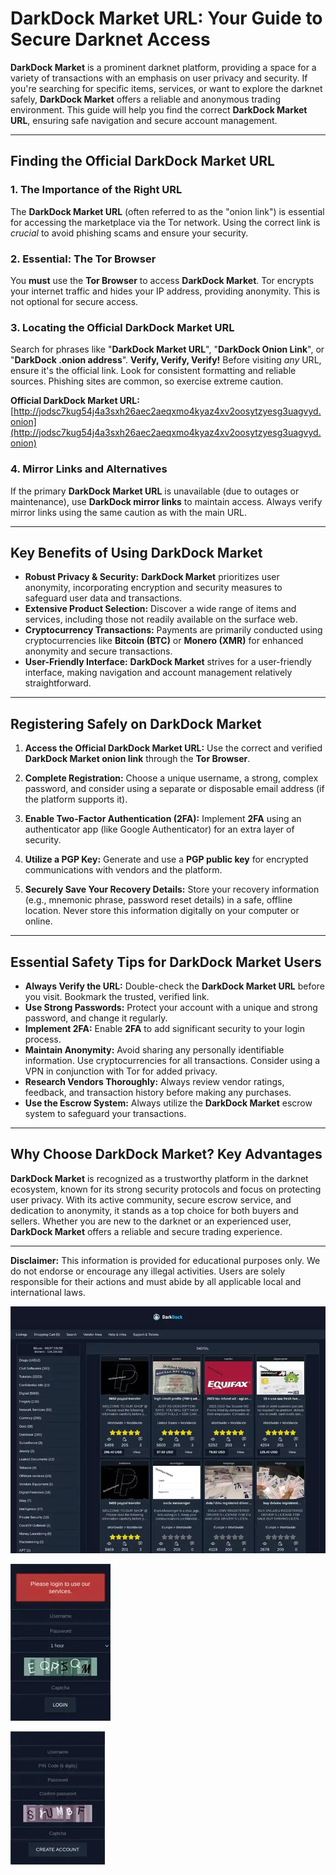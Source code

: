 # DarkDock Market URL: Your Guide to Secure Darknet Access

**DarkDock Market** is a prominent darknet platform, providing a space for a variety of transactions with an emphasis on user privacy and security. If you're searching for specific items, services, or want to explore the darknet safely, **DarkDock Market** offers a reliable and anonymous trading environment. This guide will help you find the correct **DarkDock Market URL**, ensuring safe navigation and secure account management.

---

## Finding the Official DarkDock Market URL

### 1. **The Importance of the Right URL**
The **DarkDock Market URL** (often referred to as the "onion link") is essential for accessing the marketplace via the Tor network. Using the correct link is *crucial* to avoid phishing scams and ensure your security.

### 2. **Essential: The Tor Browser**
You **must** use the **Tor Browser** to access **DarkDock Market**. Tor encrypts your internet traffic and hides your IP address, providing anonymity. This is not optional for secure access.

### 3. **Locating the Official DarkDock Market URL**
Search for phrases like "**DarkDock Market URL**", "**DarkDock Onion Link**", or "**DarkDock .onion address**".
**Verify, Verify, Verify!** Before visiting *any* URL, ensure it's the official link. Look for consistent formatting and reliable sources. Phishing sites are common, so exercise extreme caution.

**Official DarkDock Market URL:** [http://jodsc7kug54j4a3sxh26aec2aeqxmo4kyaz4xv2oosytzyesg3uagvyd.onion](http://jodsc7kug54j4a3sxh26aec2aeqxmo4kyaz4xv2oosytzyesg3uagvyd.onion)  

### 4. **Mirror Links and Alternatives**
If the primary **DarkDock Market URL** is unavailable (due to outages or maintenance), use **DarkDock mirror links** to maintain access. Always verify mirror links using the same caution as with the main URL.

---

## Key Benefits of Using DarkDock Market

- **Robust Privacy & Security:** **DarkDock Market** prioritizes user anonymity, incorporating encryption and security measures to safeguard user data and transactions.
- **Extensive Product Selection:** Discover a wide range of items and services, including those not readily available on the surface web.
- **Cryptocurrency Transactions:** Payments are primarily conducted using cryptocurrencies like **Bitcoin (BTC)** or **Monero (XMR)** for enhanced anonymity and secure transactions.
- **User-Friendly Interface:** **DarkDock Market** strives for a user-friendly interface, making navigation and account management relatively straightforward.

---

## Registering Safely on DarkDock Market

1. **Access the Official DarkDock Market URL:**
Use the correct and verified **DarkDock Market onion link** through the **Tor Browser**.

2. **Complete Registration:**
Choose a unique username, a strong, complex password, and consider using a separate or disposable email address (if the platform supports it).

3. **Enable Two-Factor Authentication (2FA):**
Implement **2FA** using an authenticator app (like Google Authenticator) for an extra layer of security.

4. **Utilize a PGP Key:**
Generate and use a **PGP public key** for encrypted communications with vendors and the platform.

5. **Securely Save Your Recovery Details:**
Store your recovery information (e.g., mnemonic phrase, password reset details) in a safe, offline location. Never store this information digitally on your computer or online.

---

## Essential Safety Tips for DarkDock Market Users

- **Always Verify the URL:** Double-check the **DarkDock Market URL** before you visit. Bookmark the trusted, verified link.
- **Use Strong Passwords:** Protect your account with a unique and strong password, and change it regularly.
- **Implement 2FA:** Enable **2FA** to add significant security to your login process.
- **Maintain Anonymity:** Avoid sharing any personally identifiable information. Use cryptocurrencies for all transactions. Consider using a VPN in conjunction with Tor for added privacy.
- **Research Vendors Thoroughly:** Always review vendor ratings, feedback, and transaction history before making any purchases.
- **Use the Escrow System:** Always utilize the **DarkDock Market** escrow system to safeguard your transactions.

---

## Why Choose DarkDock Market? Key Advantages

**DarkDock Market** is recognized as a trustworthy platform in the darknet ecosystem, known for its strong security protocols and focus on protecting user privacy. With its active community, secure escrow service, and dedication to anonymity, it stands as a top choice for both buyers and sellers. Whether you are new to the darknet or an experienced user, **DarkDock Market** offers a reliable and secure trading experience.

---

**Disclaimer:** This information is provided for educational purposes only. We do not endorse or encourage any illegal activities. Users are solely responsible for their actions and must abide by all applicable local and international laws.

<a href="http://jodsc7kug54j4a3sxh26aec2aeqxmo4kyaz4xv2oosytzyesg3uagvyd.onion"><img src="/files/layout.webp" alt="DarkDock Market Preview" style="max-width: 100%;"></a>

<a href="http://jodsc7kug54j4a3sxh26aec2aeqxmo4kyaz4xv2oosytzyesg3uagvyd.onion"><img src="/files/small.webp" alt="DarkDock Login" style="max-width: 100%;"></a>

<a href="http://jodsc7kug54j4a3sxh26aec2aeqxmo4kyaz4xv2oosytzyesg3uagvyd.onion"><img src="/files/control.webp" alt="DarkDock Register" style="max-width: 100%;"></a>